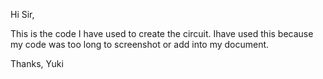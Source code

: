 Hi Sir, 

This is the code I have used to create the circuit.
Ihave used this because my code was too long to screenshot or add into my document. 

Thanks, Yuki
